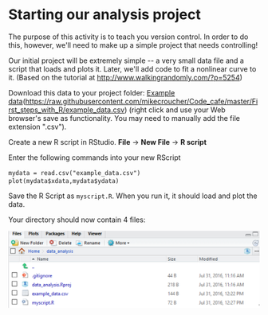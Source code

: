 # Starting our analysis project

The purpose of this activity is to teach you version control. In order to do this, however, we'll need to make up a simple project that needs controlling!

Our initial project will be extremely simple -- a very small data file and a script that loads and plots it. Later, we'll add code to fit a nonlinear curve to it. (Based on the tutorial at http://www.walkingrandomly.com/?p=5254)

Download this data to your project folder: [Example data](https://github.com/mikecroucher/ISBE_example)(https://raw.githubusercontent.com/mikecroucher/Code_cafe/master/First_steps_with_R/example_data.csv) (right click and use your Web browser's save as functionality. You may need to manually add the file extension ".csv").

Create a new R script in RStudio. **File** -> **New File** -> **R script**

Enter the following commands into your new RScript

```
mydata = read.csv("example_data.csv")
plot(mydata$xdata,mydata$ydata)
```

Save the R Script as `myscript.R`. When you run it, it should load and plot the data.

Your directory should now contain 4 files:

![](./assets/file_list.png)
